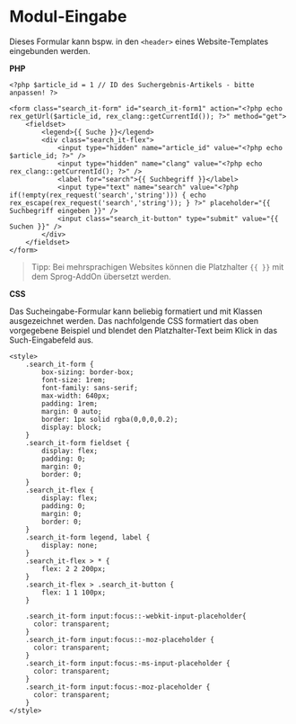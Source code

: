 # Modul-Eingabe

Dieses Formular kann bspw. in den `<header>` eines Website-Templates eingebunden werden.

**PHP** 

```
<?php $article_id = 1 // ID des Suchergebnis-Artikels - bitte anpassen! ?>

<form class="search_it-form" id="search_it-form1" action="<?php echo rex_getUrl($article_id, rex_clang::getCurrentId()); ?>" method="get">
    <fieldset>
        <legend>{{ Suche }}</legend>
        <div class="search_it-flex">
            <input type="hidden" name="article_id" value="<?php echo $article_id; ?>" />
            <input type="hidden" name="clang" value="<?php echo rex_clang::getCurrentId(); ?>" />
            <label for="search">{{ Suchbegriff }}</label>
            <input type="text" name="search" value="<?php if(!empty(rex_request('search','string'))) { echo rex_escape(rex_request('search','string')); } ?>" placeholder="{{ Suchbegriff eingeben }}" />
            <input class="search_it-button" type="submit" value="{{ Suchen }}" />
        </div>
    </fieldset>
</form>
```

> Tipp: Bei mehrsprachigen Websites können die Platzhalter `{{ }}` mit dem Sprog-AddOn übersetzt werden.

**CSS**

Das Sucheingabe-Formular kann beliebig formatiert und mit Klassen ausgezeichnet werden. Das nachfolgende CSS formatiert das oben vorgegebene Beispiel und blendet den Platzhalter-Text beim Klick in das Such-Eingabefeld aus.

```
<style>
    .search_it-form {
        box-sizing: border-box;
        font-size: 1rem;
        font-family: sans-serif;
        max-width: 640px;
        padding: 1rem;
        margin: 0 auto;
        border: 1px solid rgba(0,0,0,0.2);
        display: block;
    }
    .search_it-form fieldset {
        display: flex;
        padding: 0;
        margin: 0;
        border: 0;
    }
    .search_it-flex {
        display: flex;
        padding: 0;
        margin: 0;
        border: 0;
    }
    .search_it-form legend, label {
        display: none;   
    }
    .search_it-flex > * {
        flex: 2 2 200px;   
    }
    .search_it-flex > .search_it-button {
        flex: 1 1 100px;   
    }

    .search_it-form input:focus::-webkit-input-placeholder{
      color: transparent;
    }
    .search_it-form input:focus::-moz-placeholder {
      color: transparent;
    }
    .search_it-form input:focus:-ms-input-placeholder {
      color: transparent;
    }
    .search_it-form input:focus:-moz-placeholder {
      color: transparent;
    }
</style>
```